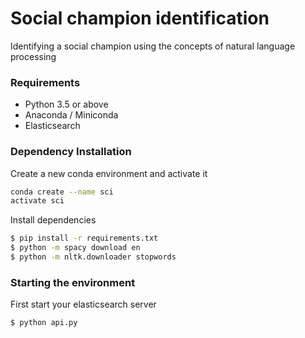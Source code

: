 # Social champion identification

Identifying a social champion using the concepts of natural language processing

### Requirements

* Python 3.5 or above
* Anaconda / Miniconda
* Elasticsearch

### Dependency Installation

Create a new conda environment and activate it

```sh
conda create --name sci
activate sci
```

Install dependencies

```sh
$ pip install -r requirements.txt
$ python -m spacy download en
$ python -m nltk.downloader stopwords
```



### Starting the environment

First start your elasticsearch server

```sh
$ python api.py
```
  